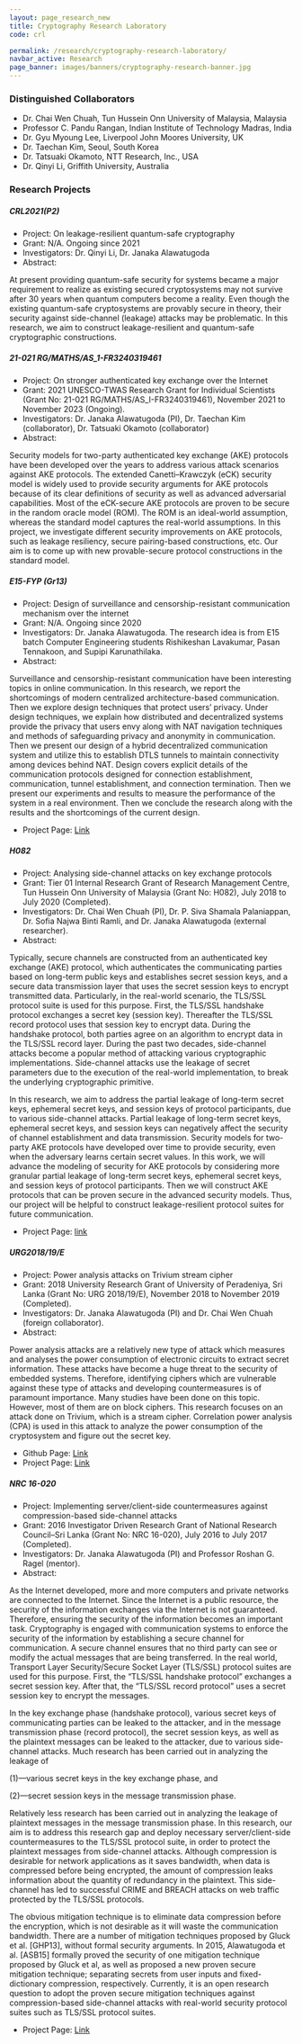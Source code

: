 ```yaml
---
layout: page_research_new
title: Cryptography Research Laboratory
code: crl

permalink: /research/cryptography-research-laboratory/
navbar_active: Research
page_banner: images/banners/cryptography-research-banner.jpg
---
```


### Distinguished Collaborators

- Dr. Chai Wen Chuah, Tun Hussein Onn University of Malaysia, Malaysia
- Professor C. Pandu Rangan, Indian Institute of Technology Madras, India
- Dr. Gyu Myoung Lee, Liverpool John Moores University, UK
- Dr. Taechan Kim, Seoul, South Korea
- Dr. Tatsuaki Okamoto, NTT Research, Inc., USA
- Dr. Qinyi Li, Griffith University, Australia

### Research Projects

##### CRL2021(P2)

- Project: On leakage-resilient quantum-safe cryptography
- Grant: N/A. Ongoing since 2021
- Investigators: Dr. Qinyi Li, Dr. Janaka Alawatugoda
- Abstract:

At present providing quantum-safe security for systems became a major requirement to realize as existing secured cryptosystems may not survive after 30 years when quantum computers become a reality. Even though the existing quantum-safe cryptosystems are provably secure in theory, their security against side-channel (leakage) attacks may be problematic. In this research, we aim to construct leakage-resilient and quantum-safe cryptographic constructions.

##### 21-021 RG/MATHS/AS_1-FR3240319461

- Project: On stronger authenticated key exchange over the Internet
- Grant: 2021 UNESCO-TWAS Research Grant for Individual Scientists (Grant No: 21-021 RG/MATHS/AS_I-FR3240319461), November 2021 to November 2023 (Ongoing).
- Investigators: Dr. Janaka Alawatugoda (PI), Dr. Taechan Kim (collaborator), Dr. Tatsuaki Okamoto (collaborator)
- Abstract:

Security models for two-party authenticated key exchange (AKE) protocols have been developed over the years to address various attack scenarios against AKE protocols. The extended Canetti–Krawczyk (eCK) security model is widely used to provide security arguments for AKE protocols because of its clear definitions of security as well as advanced adversarial capabilities. Most of the eCK-secure AKE protocols are proven to be secure in the random oracle model (ROM). The ROM is an ideal-world assumption, whereas the standard model captures the real-world assumptions. In this project, we investigate different security improvements on AKE protocols, such as leakage resiliency, secure pairing-based constructions, etc. Our aim is to come up with new provable-secure protocol constructions in the standard model.

##### E15-FYP (Gr13)

- Project: Design of surveillance and censorship-resistant communication mechanism over the internet
- Grant: N/A. Ongoing since 2020
- Investigators: Dr. Janaka Alawatugoda. The research idea is from E15 batch Computer Engineering students Rishikeshan Lavakumar, Pasan Tennakoon, and Supipi Karunathilaka.
- Abstract:

Surveillance and censorship-resistant communication have been interesting topics in online communication. In this research, we report the shortcomings of modern centralized architecture-based communication. Then we explore design techniques that protect users’ privacy. Under design techniques, we explain how distributed and decentralized systems provide the privacy that users envy along with NAT navigation techniques and methods of safeguarding privacy and anonymity in communication. Then we present our design of a hybrid decentralized communication system and utilize this to establish DTLS tunnels to maintain connectivity among devices behind NAT. Design covers explicit details of the communication protocols designed for connection establishment, communication, tunnel establishment, and connection termination. Then we present our experiments and results to measure the performance of the system in a real environment. Then we conclude the research along with the results and the shortcomings of the current design.

- Project Page: [Link](https://projects.ce.pdn.ac.lk/4yp/e15/anonymous-authentication)

##### H082

- Project: Analysing side-channel attacks on key exchange protocols
- Grant: Tier 01 Internal Research Grant of Research Management Centre, Tun Hussein Onn University of Malaysia (Grant No: H082), July 2018 to July 2020 (Completed).
- Investigators: Dr. Chai Wen Chuah (PI), Dr. P. Siva Shamala Palaniappan, Dr. Sofia Najwa Binti Ramli, and Dr. Janaka Alawatugoda (external researcher).
- Abstract:

Typically, secure channels are constructed from an authenticated key exchange (AKE) protocol, which authenticates the communicating parties based on long-term public keys and establishes secret session keys, and a secure data transmission layer that uses the secret session keys to encrypt transmitted data. Particularly, in the real-world scenario, the TLS/SSL protocol suite is used for this purpose. First, the TLS/SSL handshake protocol exchanges a secret key (session key). Thereafter the TLS/SSL record protocol uses that session key to encrypt data. During the handshake protocol, both parties agree on an algorithm to encrypt data in the TLS/SSL record layer. During the past two decades, side-channel attacks become a popular method of attacking various cryptographic implementations. Side-channel attacks use the leakage of secret parameters due to the execution of the real-world implementation, to break the underlying cryptographic primitive.

In this research, we aim to address the partial leakage of long-term secret keys, ephemeral secret keys, and session keys of protocol participants, due to various side-channel attacks. Partial leakage of long-term secret keys, ephemeral secret keys, and session keys can negatively affect the security of channel establishment and data transmission. Security models for two-party AKE protocols have developed over time to provide security, even when the adversary learns certain secret values. In this work, we will advance the modeling of security for AKE protocols by considering more granular partial leakage of long-term secret keys, ephemeral secret keys, and session keys of protocol participants. Then we will construct AKE protocols that can be proven secure in the advanced security models. Thus, our project will be helpful to construct leakage-resilient protocol suites for future communication.

- Project Page: [link](http://www.ce.pdn.ac.lk/2019/06/10/on-implementing-eck-secure-key-exchange-protocol-for-openssl/)

##### URG2018/19/E

- Project: Power analysis attacks on Trivium stream cipher
- Grant: 2018 University Research Grant of University of Peradeniya, Sri Lanka (Grant No: URG 2018/19/E), November 2018 to November 2019 (Completed).
- Investigators: Dr. Janaka Alawatugoda (PI) and Dr. Chai Wen Chuah (foreign collaborator).
- Abstract:

Power analysis attacks are a relatively new type of attack which measures and analyses the power consumption of electronic circuits to extract secret information. These attacks have become a huge threat to the security of embedded systems. Therefore, identifying ciphers which are vulnerable against these type of attacks and developing countermeasures is of paramount importance. Many studies have been done on this topic. However, most of them are on block ciphers. This research focuses on an attack done on Trivium, which is a stream cipher. Correlation power analysis (CPA) is used in this attack to analyze the power consumption of the cryptosystem and figure out the secret key.

- Github Page: [Link](https://github.com/MalithaDilshan/Power-Analysis-Attack-on-Trivium)
- Project Page: [Link](https://projects.ce.pdn.ac.lk/4yp/e13/power-analysis-attack-on-trivium-stream-cipher)

##### NRC 16-020

- Project: Implementing server/client-side countermeasures against compression-based side-channel attacks
- Grant: 2016 Investigator Driven Research Grant of National Research Council–Sri Lanka (Grant No: NRC 16-020), July 2016 to July 2017 (Completed).
- Investigators: Dr. Janaka Alawatugoda (PI) and Professor Roshan G. Ragel (mentor).
- Abstract:

As the Internet developed, more and more computers and private networks are connected to the Internet. Since the Internet is a public resource, the security of the information exchanges via the Internet is not guaranteed. Therefore, ensuring the security of the information becomes an important task. Cryptography is engaged with communication systems to enforce the security of the information by establishing a secure channel for communication. A secure channel ensures that no third party can see or modify the actual messages that are being transferred. In the real world, Transport Layer Security/Secure Socket Layer (TLS/SSL) protocol suites are used for this purpose. First, the “TLS/SSL handshake protocol” exchanges a secret session key. After that, the “TLS/SSL record protocol” uses a secret session key to encrypt the messages.

In the key exchange phase (handshake protocol), various secret keys of communicating parties can be leaked to the attacker, and in the message transmission phase (record protocol), the secret session keys, as well as the plaintext messages can be leaked to the attacker, due to various side-channel attacks. Much research has been carried out in analyzing the leakage of

(1)—various secret keys in the key exchange phase, and

(2)—secret session keys in the message transmission phase.

Relatively less research has been carried out in analyzing the leakage of plaintext messages in the message transmission phase. In this research, our aim is to address this research gap and deploy necessary server/client-side countermeasures to the TLS/SSL protocol suite, in order to protect the plaintext messages from side-channel attacks. Although compression is desirable for network applications as it saves bandwidth, when data is compressed before being encrypted, the amount of compression leaks information about the quantity of redundancy in the plaintext. This side-channel has led to successful CRIME and BREACH attacks on web traffic protected by the TLS/SSL protocols.

The obvious mitigation technique is to eliminate data compression before the encryption, which is not desirable as it will waste the communication bandwidth. There are a number of mitigation techniques proposed by Gluck et al. [GHP13], without formal security arguments. In 2015, Alawatugoda et al. [ASB15] formally proved the security of one mitigation technique proposed by Gluck et al, as well as proposed a new proven secure mitigation technique; separating secrets from user inputs and fixed-dictionary compression, respectively. Currently, it is an open research question to adopt the proven secure mitigation techniques against compression-based side-channel attacks with real-world security protocol suites such as TLS/SSL protocol suites.

- Project Page: [Link](https://projects.ce.pdn.ac.lk/4yp/e12/implementing-a-proven-secure-and-cost-effective-countermeasure)
